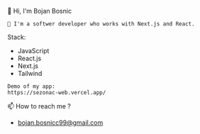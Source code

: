  👋 Hi, I'm Bojan Bosnic 
 
    🚀 I'm a softwer developer who works with Next.js and React.
   
   Stack:
   
   - JavaScript
   - React.js
   - Next.js
   - Tailwind

    Demo of my app:
    https://sezonac-web.vercel.app/
   
   
   
 📫 How to reach me ?
 
  - bojan.bosnicc99@gmail.com

